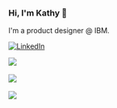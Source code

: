 ### Hi, I'm Kathy 👋

I'm a product designer @ IBM. 

<a href="https://www.linkedin.com/in/kathytwang/" target="_blank"><img alt="LinkedIn" src="https://img.shields.io/badge/linkedin%20-%230077B5.svg?&style=for-the-badge&logo=linkedin&logoColor=white"/></a>

<img align="center" src="https://github-readme-streak-stats.herokuapp.com/?user=kw496&theme=material-palenight" /><br><br>
<img align="center" src="https://github-readme-stats.vercel.app/api?username=kw496&show_icons=true&theme=material-palenight" /><br><br>
<img align="center" src="https://github-readme-stats.vercel.app/api/top-langs/?username=kw496&layout=compact&theme=material-palenight" /><br><br>

<!--
**kw496/kw496** is a ✨ _special_ ✨ repository because its `README.md` (this file) appears on your GitHub profile.

Here are some ideas to get you started:

- 🔭 I’m currently working on ...
- 🌱 I’m currently learning ...
- 👯 I’m looking to collaborate on ...
- 🤔 I’m looking for help with ...
- 💬 Ask me about ...
- 📫 How to reach me: ...
- 😄 Pronouns: ...
- ⚡ Fun fact: ...
-->
